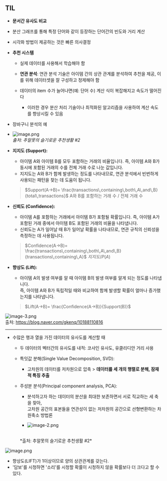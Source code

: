 
## **TIL**

* **문서간 유사도 비교**
* 분산 그래프를 통해 특정 단어와 같이 등장하는 단어간의 빈도와 거리 계산
* 시각화 방법이 제공하는 것은 빠른 의사결정

* **추천 시스템**
    * 실제 데이터를 사용해서 학습해야 함
    
    * **연관 분석**: 연관 분석 기술은 아이템 간의 상관 관계를 분석하여 추천을 제공, 이를 위해 데이터셋을 잘 구성하고 정제해야 함
    * 데이터의 item 수가 늘어나면(예: 단어 수) 계산 식이 복잡해지고 속도가 떨어진다
        * 이러한 경우 분산 처리 기술이나 최적화된 알고리즘을 사용하여 계산 속도를 향상시킬 수 있음

* 장바구니 분석의 예
* ![image.png](attachment:image.png)<br>
 *출처: 추알못의 슬기로운 추천생활 #2*


* **지지도 (Support):**

    * 아이템 A와 아이템 B를 모두 포함하는 거래의 비율입니다.
    즉, 아이템 A와 B가 동시에 포함된 거래의 수를 전체 거래 수로 나눈 값입니다.
    * 지지도는 A와 B가 함께 발생하는 정도를 나타내므로, 연관 분석에서 빈번하게 사용되는 패턴을 찾는 데 도움이 됩니다.

    > $Support(A→B)= \frac{transactions\,containing\,both\,A\,and\,B}{total\,transactions}$
    A와 B를 포함하는 거래 수 / 전체 거래 수 

* **​신뢰도 (Confidence):**

    * 아이템 A를 포함하는 거래에서 아이템 B가 포함될 확률입니다.
        즉, 아이템 A가 포함된 거래 중에서 아이템 B도 포함된 거래의 비율을 나타냅니다.
    * 신뢰도는 A가 일어날 때 B가 일어날 확률을 나타내므로, 연관 규칙의 신뢰성을 측정하는 데 사용됩니다.
    > $Confidence(A→B)= \frac{transactions\,containing\,both\,A\,and\,B}{transactions\,containing\,A}$
    $지지도 / P(A)$
* **향상도 (Lift):**

    * 아이템 A의 발생 여부를 알 때 아이템 B의 발생 여부를 알게 되는 정도를 나타냅니다.
    <br>즉, 아이템 A와 B가 독립적일 때와 비교하여 함께 발생할 확률이 얼마나 증가했는지를 나타냅니다.
    > $Lift(A→B)= \frac{Confidence(A->B)}{Support(B)}$

![image-3.png](attachment:image-3.png)<br>
    출처: <a>https://blog.naver.com/gkenq/10188110816</a>


---


* 수많은 행과 열을 가진 데이터의 유사도를 계산할 때
    * 두 데이터의 벡터간의 유사도를 내적: 코사인 유사도, 유클리디안 거리 사용
    
    * 특잇값 분해(Single Value Decomposition, SVD): 
        * 고차원의 데이터를 저차원으로 압축 > **데이터를 세 개의 행렬로 분해, 잠재적 특징 추출** 
    * 주성분 분석(Principal component analysis, PCA):
        * 분석하고자 하는 데이터의 분산을 최대한 보존하면서 서로 직교하는 세 축을 찾아, <br>고차원 공간의 표본들을 연관성이 없는 저차원의 공간으로 선형변환하는 차원축소 방법론 
    
        * ![image-2.png](attachment:image-2.png) 
        <br>
        *출처: 추알못의 슬기로운 추천생활 #2*

![image.png](attachment:image.png)<br>
* 향상도(LIFT)가 1이상이므로 양의 상관관계를 갖는다.
* '담보'를 시청하면 '소리'를 시청할 확률이 시청하지 않을 확률보다 더 크다고 할 수 있다. 
